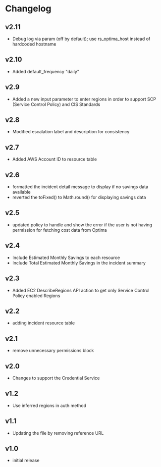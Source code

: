 # Changelog

## v2.11

- Debug log via param (off by default); use rs_optima_host instead of hardcoded hostname

## v2.10

- Added default_frequency "daily"

## v2.9

- Added a new input parameter to enter regions in order to support SCP (Service Control Policy) and CIS Standards

## v2.8

- Modified escalation label and description for consistency

## v2.7

- Added AWS Account ID to resource table

## v2.6

- formatted the incident detail message to display if no savings data available
- reverted the toFixed() to Math.round() for displaying savings data

## v2.5

- updated policy to handle and show the error if the user is not having permission for fetching cost data from Optima

## v2.4

- Include Estimated Monthly Savings to each resource
- Include Total Estimated Monthly Savings in the incident summary

## v2.3

- Added EC2 DescribeRegions API action to get only Service Control Policy enabled Regions

## v2.2

- adding incident resource table

## v2.1

- remove unnecessary permissions block

## v2.0

- Changes to support the Credential Service

## v1.2

- Use inferred regions in auth method

## v1.1

- Updating the file by removing reference URL

## v1.0

- initial release
